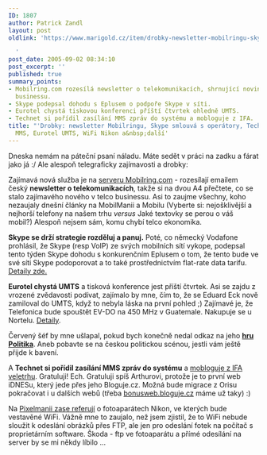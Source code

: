 ```yaml
---
ID: 1807
author: Patrick Zandl
layout: post
oldlink: 'https://www.marigold.cz/item/drobky-newsletter-mobilringu-skype-smlouva-s-operatory-technet-via-mms-eurotel-umts-wifi-nikon-a-dalsi

  '
post_date: 2005-09-02 08:34:10
post_excerpt: ''
published: true
summary_points:
- Mobilring.com rozesílá newsletter o telekomunikacích, shrnující novinky z telco
  businessu.
- Skype podepsal dohodu s Eplusem o podpoře Skype v síti.
- Eurotel chystá tiskovou konferenci příští čtvrtek ohledně UMTS.
- Technet si pořídil zasílání MMS zpráv do systému a mobloguje z IFA.
title: "'Drobky: newsletter Mobilringu, Skype smlouvá s operátory, Technet via"
  MMS, Eurotel UMTS, WiFi Nikon a&nbsp;další'
---
```


<p>Dneska nemám na páteční psaní náladu. Máte sedět v práci na zadku a fárat jako já :/ Ale alespoň telegraficky zajímavosti a drobky:</p>

<p>Zajímavá nová služba je na <a href="http://www.mobilring.com/">serveru Mobilring.com</a> - rozesílají emailem český <strong>newsletter o telekomunikacích</strong>, takže si na dvou A4 přečtete, co se stalo zajímavého nového v telco businessu. Asi to zaujme všechny, koho nezaujaly dnešní články na MobilManii a Mobilu (Vyberte si: nejošklivější a nejhorší telefony na našem trhu <em>versus</em> Jaké textovky se perou o váš mobil?) Alespoň nejsem sám, komu chybí telco ekonomika. </p>

<p><strong>Skype se drží strategie rozděluj a panuj.</strong> Poté, co německý Vodafone prohlásil, že Skype (resp VoIP) ze svých mobilních sítí vykope, podepsal tento týden Skype dohodu s konkurenčním Eplusem o tom, že tento bude ve své síti Skype podoporovat a to také prostřednictvím flat-rate data tarifu. <a href="http://www.ccnmatthews.com/news/releases/show.jsp?action=showRelease&amp;actionFor=553773">Detaily zde.</a></p>

<p><strong>Eurotel chystá UMTS</strong> a tisková konference jest příští čtvrtek. Asi se zajdu z vrozené zvědavosti podívat, zajímalo by mne, čím to, že se Eduard Eck nově zamiloval do UMTS, když to nebyla láska na první pohled ;) Zajímavé je, že Telefonica bude spouštět EV-DO na 450 MHz v Guatemale. Nakupuje se u Nortelu. <a href="http://www.ccnmatthews.com/news/releases/show.jsp?action=showRelease&amp;actionFor=553686">Detaily</a>.</p>

<p>Červený šéf by mne ušlapal, pokud bych konečně nedal odkaz na jeho <a href="http://redboss.net/cz/games.php?gID=23"><strong>hru Politika</strong></a>. Aneb pobavte se na českou politickou scénou, jestli vám ještě přijde k bavení. </p>

<p>A <strong>Technet si pořídil zasílání MMS zpráv do systému</strong> a <a href="http://technet_idnes.bloguje.cz/">mobloguje z IFA veletrhu</a>. Gratuluji! Ech. Gratuluji spíš Arthurovi, protože je to první web iDNESu, který jede přes jeho Bloguje.cz. Možná bude migrace z Orisu pokračovat i u dalších webů (třeba <a href="http://bonusweb.bloguje.cz/">bonusweb.bloguje.cz</a> máme už taky) :)
</p>

<p>
Na <a href="http://pixelmanie.cz/podpora-zabudovaneho-bezdratoveho-lan-Clanek39.html">Pixelmanii zase referují</a> o fotoaparátech Nikon, ve kterých bude vestavěné WiFi. Vážně mne to zaujalo, než jsem zjistil, že to WiFi nebude sloužit k odeslání obrázků přes FTP, ale jen pro odeslání fotek na počítač s proprietárním software. Škoda - ftp ve fotoaparátu a přímé odesílání na server by se mi někdy líbilo ... 
</p>